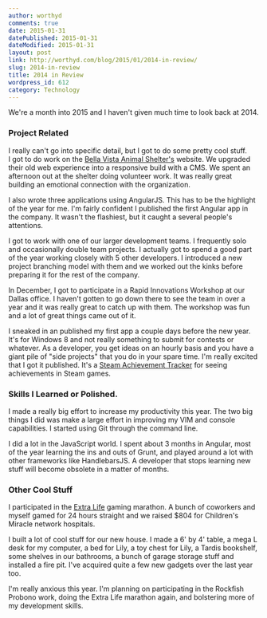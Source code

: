 ```yaml
---
author: worthyd
comments: true
date: 2015-01-31 
datePublished: 2015-01-31  
dateModified: 2015-01-31 
layout: post
link: http://worthyd.com/blog/2015/01/2014-in-review/
slug: 2014-in-review
title: 2014 in Review
wordpress_id: 612
category: Technology
---
```


We're a month into 2015 and I haven't given much time to look back at 2014.  



### Project Related

I really can't go into specific detail, but I got to do some pretty cool stuff.  
I got to do work on the [Bella Vista Animal Shelter's](http://bellavista-animalshelter.org/) website.  We upgraded their old web experience into a responsive build with a CMS.  We spent an afternoon out at the shelter doing volunteer work. It was really great building an emotional connection with the organization.

I also wrote three applications using AngularJS.  This has to be the highlight of the year for me.  I'm fairly confident I published the first Angular app in the company.  It wasn't the flashiest, but it caught a several people's attentions.

I got to work with one of our larger development teams.  I frequently solo and occasionally double team projects.  I actually got to spend a good part of the year working closely with 5 other developers.  I introduced a new project branching model with them and we worked out the kinks before preparing it for the rest of the company.  

In December, I got to participate in a Rapid Innovations Workshop at our Dallas office.  I haven't gotten to go down there to see the team in over a year and it was really great to catch up with them. The workshop was fun and a lot of great things came out of it.

I sneaked in an published my first app a couple days before the new year.  It's for Windows 8 and not really something to submit for contests or whatever.  As a developer, you get ideas on an hourly basis and you have a giant pile of "side projects" that you do in your spare time.  I'm  really excited that I got it published. It's a [Steam Achievement Tracker](http://steamachievementtracker.com) for seeing achievements in Steam games. 


### Skills I Learned or Polished.


I made a really big effort to increase my productivity this year.  The two big things I did was make a large effort in improving my VIM and console capabilities.  I started using Git through the command line.

I did a lot in the JavaScript world.  I spent about 3 months in Angular, most of the year learning the ins and outs of Grunt, and played around a lot with other frameworks like HandlebarsJS.
A developer that stops learning new stuff will become obsolete in a matter of months.  


### Other Cool Stuff


I participated in the [Extra Life](http://www.extra-life.org/index.cfm?) gaming marathon.  A bunch of coworkers and myself gamed for 24 hours straight and we raised $804 for Children's Miracle network hospitals.

I built a lot of cool stuff for our new house. I made a 6' by 4' table, a mega L desk for my computer, a bed for Lily, a toy chest for Lily, a Tardis bookshelf, some shelves in our bathrooms, a bunch of garage storage stuff and installed a fire pit.  I've acquired quite a few new gadgets over the last year too. 

I'm really anxious this year. I'm planning on participating in the Rockfish Probono work, doing the Extra Life marathon again, and bolstering more of my development skills.
